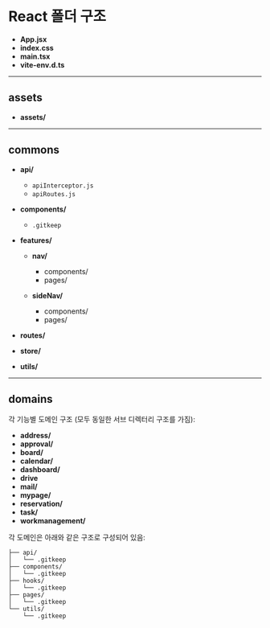 # React 폴더 구조

* **App.jsx**
* **index.css**
* **main.tsx**
* **vite-env.d.ts**

---

## assets
* **assets/**

---

## commons

* **api/**

    * `apiInterceptor.js`
    * `apiRoutes.js`
* **components/**

    * `.gitkeep`
* **features/**

    * **nav/**

        * components/
        * pages/
    * **sideNav/**
        * components/
        * pages/
* **routes/**
* **store/**
* **utils/**

---

## domains

각 기능별 도메인 구조 (모두 동일한 서브 디렉터리 구조를 가짐):

* **address/**
* **approval/**
* **board/**
* **calendar/**
* **dashboard/**
* **drive**
* **mail/**
* **mypage/**
* **reservation/**
* **task/**
* **workmanagement/**

각 도메인은 아래와 같은 구조로 구성되어 있음:

```
├── api/
│   └── .gitkeep
├── components/
│   └── .gitkeep
├── hooks/
│   └── .gitkeep
├── pages/
│   └── .gitkeep
└── utils/
    └── .gitkeep
```
